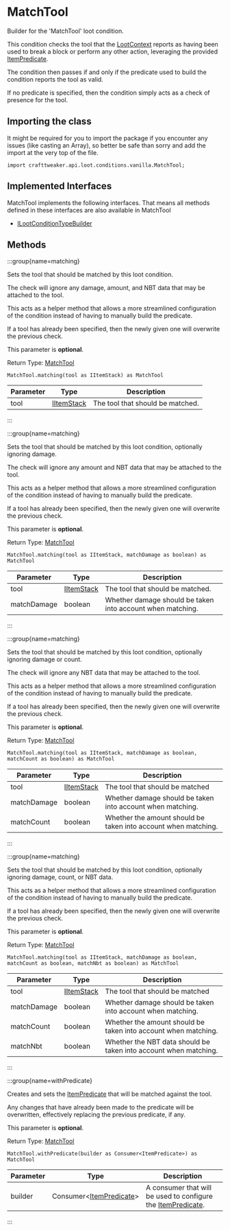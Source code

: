 # MatchTool

Builder for the 'MatchTool' loot condition.

 This condition checks the tool that the [LootContext](/vanilla/api/loot/LootContext) reports as having been used to break a block or perform any other action, leveraging the provided [ItemPredicate](/vanilla/api/predicate/ItemPredicate).

 The condition then passes if and only if the predicate used to build the condition reports the tool as valid.

 If no predicate is specified, then the condition simply acts as a check of presence for the tool.

## Importing the class

It might be required for you to import the package if you encounter any issues (like casting an Array), so better be safe than sorry and add the import at the very top of the file.
```zenscript
import crafttweaker.api.loot.conditions.vanilla.MatchTool;
```


## Implemented Interfaces
MatchTool implements the following interfaces. That means all methods defined in these interfaces are also available in MatchTool

- [ILootConditionTypeBuilder](/vanilla/api/loot/conditions/ILootConditionTypeBuilder)

## Methods

:::group{name=matching}

Sets the tool that should be matched by this loot condition.

 The check will ignore any damage, amount, and NBT data that may be attached to the tool.

 This acts as a helper method that allows a more streamlined configuration of the condition instead of having to manually build the predicate.

 If a tool has already been specified, then the newly given one will overwrite the previous check.

 This parameter is <strong>optional</strong>.

Return Type: [MatchTool](/vanilla/api/loot/conditions/vanilla/MatchTool)

```zenscript
MatchTool.matching(tool as IItemStack) as MatchTool
```

| Parameter | Type                                        | Description                      |
| --------- | ------------------------------------------- | -------------------------------- |
| tool      | [IItemStack](/vanilla/api/items/IItemStack) | The tool that should be matched. |


:::

:::group{name=matching}

Sets the tool that should be matched by this loot condition, optionally ignoring damage.

 The check will ignore any amount and NBT data that may be attached to the tool.

 This acts as a helper method that allows a more streamlined configuration of the condition instead of having to manually build the predicate.

 If a tool has already been specified, then the newly given one will overwrite the previous check.

 This parameter is <strong>optional</strong>.

Return Type: [MatchTool](/vanilla/api/loot/conditions/vanilla/MatchTool)

```zenscript
MatchTool.matching(tool as IItemStack, matchDamage as boolean) as MatchTool
```

| Parameter   | Type                                        | Description                                                |
| ----------- | ------------------------------------------- | ---------------------------------------------------------- |
| tool        | [IItemStack](/vanilla/api/items/IItemStack) | The tool that should be matched.                           |
| matchDamage | boolean                                     | Whether damage should be taken into account when matching. |


:::

:::group{name=matching}

Sets the tool that should be matched by this loot condition, optionally ignoring damage or count.

 The check will ignore any NBT data that may be attached to the tool.

 This acts as a helper method that allows a more streamlined configuration of the condition instead of having to manually build the predicate.

 If a tool has already been specified, then the newly given one will overwrite the previous check.

 This parameter is <strong>optional</strong>.

Return Type: [MatchTool](/vanilla/api/loot/conditions/vanilla/MatchTool)

```zenscript
MatchTool.matching(tool as IItemStack, matchDamage as boolean, matchCount as boolean) as MatchTool
```

| Parameter   | Type                                        | Description                                                    |
| ----------- | ------------------------------------------- | -------------------------------------------------------------- |
| tool        | [IItemStack](/vanilla/api/items/IItemStack) | The tool that should be matched                                |
| matchDamage | boolean                                     | Whether damage should be taken into account when matching.     |
| matchCount  | boolean                                     | Whether the amount should be taken into account when matching. |


:::

:::group{name=matching}

Sets the tool that should be matched by this loot condition, optionally ignoring damage, count, or NBT data.

 This acts as a helper method that allows a more streamlined configuration of the condition instead of having to manually build the predicate.

 If a tool has already been specified, then the newly given one will overwrite the previous check.

 This parameter is <strong>optional</strong>.

Return Type: [MatchTool](/vanilla/api/loot/conditions/vanilla/MatchTool)

```zenscript
MatchTool.matching(tool as IItemStack, matchDamage as boolean, matchCount as boolean, matchNbt as boolean) as MatchTool
```

| Parameter   | Type                                        | Description                                                      |
| ----------- | ------------------------------------------- | ---------------------------------------------------------------- |
| tool        | [IItemStack](/vanilla/api/items/IItemStack) | The tool that should be matched                                  |
| matchDamage | boolean                                     | Whether damage should be taken into account when matching.       |
| matchCount  | boolean                                     | Whether the amount should be taken into account when matching.   |
| matchNbt    | boolean                                     | Whether the NBT data should be taken into account when matching. |


:::

:::group{name=withPredicate}

Creates and sets the [ItemPredicate](/vanilla/api/predicate/ItemPredicate) that will be matched against the tool.

 Any changes that have already been made to the predicate will be overwritten, effectively replacing the previous predicate, if any.

 This parameter is <strong>optional</strong>.

Return Type: [MatchTool](/vanilla/api/loot/conditions/vanilla/MatchTool)

```zenscript
MatchTool.withPredicate(builder as Consumer<ItemPredicate>) as MatchTool
```

| Parameter | Type                                                                              | Description                                                                                          |
| --------- | --------------------------------------------------------------------------------- | ---------------------------------------------------------------------------------------------------- |
| builder   | Consumer&lt;[ItemPredicate](/vanilla/api/predicate/ItemPredicate)&gt; | A consumer that will be used to configure the [ItemPredicate](/vanilla/api/predicate/ItemPredicate). |


:::


